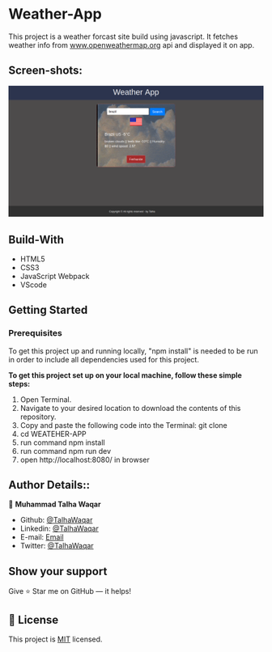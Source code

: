 # Weather-App

This project is a weather forcast site build using javascript. It fetches weather info from www.openweathermap.org api and displayed it on app.

## Screen-shots:

<img src="./Screenshot.png">

## Build-With

- HTML5
- CSS3
- JavaScript Webpack
- VScode

## Getting Started

### Prerequisites

To get this project up and running locally, "npm install" is needed to be run in order to include all dependencies used for this project.

**To get this project set up on your local machine, follow these simple steps:**

1. Open Terminal.
2. Navigate to your desired location to download the contents of this repository.
3. Copy and paste the following code into the Terminal: git clone
4. cd WEATEHER-APP
5. run command npm install
6. run command npm run dev
7. open http://localhost:8080/ in browser

## Author Details::

👤 **Muhammad Talha Waqar**

- Github: [@TalhaWaqar](https://github.com/talhawaqar)
- Linkedin: [@TalhaWaqar](https://www.linkedin.com/in/talhawaqar/)
- E-mail: <a href="mailto:talhawaqar007@gmail.com?subject=Hello Talha!">Email</a>
- Twitter: [@TalhaWaqar](https://twitter.com/MuhammadTalhaW4)

## Show your support

Give ⭐ Star me on GitHub — it helps!

## 📝 License

This project is [MIT](lic.url) licensed.
